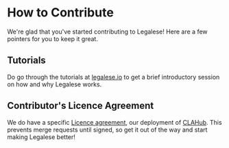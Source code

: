 # How to Contribute

We're glad that you've started contributing to Legalese! Here are a few pointers for you to keep it great.

## Tutorials

Do go through the tutorials at [legalese.io](legalese.io/tutorials.html) to get a brief introductory session on how and why Legalese works.

## Contributor's Licence Agreement

We do have a specific [Licence agreement](https://sheltered-earth-5664.herokuapp.com/agreements/legalese-io/legalese-io.github.io), our deployment of [CLAHub](www.clahub.com). This prevents merge requests until signed, so get it out of the way and start making Legalese better!

